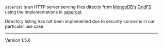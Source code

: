 `sabercat` is an HTTP server serving files directly from [MongoDB's][1]
[GridFS][2] using the implementations in [sabercat][3].

Directory listing has not been implemented due to security
concerns in our particular use case.

[1]: http://www.mongodb.org/
[2]: http://www.mongodb.org/display/DOCS/GridFS
[3]: http://github.com/campact/sabercat
---
Version 1.5.0
